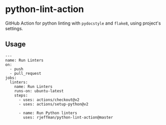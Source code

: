 # python-lint-action

GitHub Action for python linting with `pydocstyle` and `flake8`, using
project's settings.

## Usage

```
---
name: Run Linters
on:
  - push
  - pull_request
jobs:
  linters:
    name: Run Linters
    runs-on: ubuntu-latest
    steps:
      - uses: actions/checkout@v2
      - uses: actions/setup-python@v2

      - name: Run Python linters
        uses: rjeffman/python-lint-action@master
```

